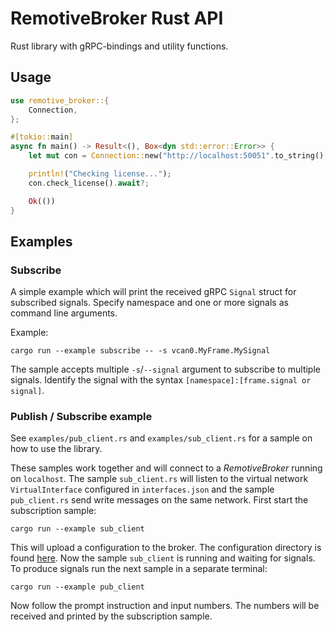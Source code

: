 # RemotiveBroker Rust API

Rust library with gRPC-bindings and utility functions.

## Usage

```rust
use remotive_broker::{
    Connection,
};

#[tokio::main]
async fn main() -> Result<(), Box<dyn std::error::Error>> {
    let mut con = Connection::new("http://localhost:50051".to_string(), None).await?;

    println!("Checking license...");
    con.check_license().await?;

    Ok(())
}
```

## Examples

### Subscribe
A simple example which will print the received gRPC `Signal` struct for subscribed signals. Specify namespace and one or more signals as command line arguments.

Example:

    cargo run --example subscribe -- -s vcan0.MyFrame.MySignal

The sample accepts multiple `-s`/`--signal` argument to subscribe to multiple signals. Identify the signal with the syntax `[namespace]:[frame.signal or signal]`.

### Publish / Subscribe example
See `examples/pub_client.rs` and `examples/sub_client.rs` for a sample on how to use the library.

These samples work together and will connect to a _RemotiveBroker_ running on `localhost`. The sample `sub_client.rs` will listen to the virtual network `VirtualInterface` configured in `interfaces.json` and the sample `pub_client.rs` send write messages on the same network. First start the subscription sample:

    cargo run --example sub_client

This will upload a configuration to the broker. The configuration directory is found [here](examples/configuration/).
Now the sample `sub_client` is running and waiting for signals. To produce signals run the next sample in a separate terminal:

    cargo run --example pub_client

Now follow the prompt instruction and input numbers. The numbers will be received and printed by the subscription sample.
